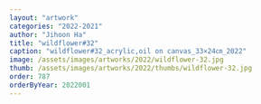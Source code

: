 ```yaml
---
layout: "artwork"
categories: "2022-2021"
author: "Jihoon Ha"
title: "wildflower#32"
caption: "wildflower#32_acrylic,oil on canvas_33×24㎝_2022"
image: /assets/images/artworks/2022/wildflower-32.jpg
thumb: /assets/images/artworks/2022/thumbs/wildflower-32.jpg
order: 787
orderByYear: 2022001
---
```

